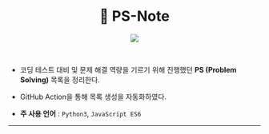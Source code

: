 <div align=center>

# 📔 PS-Note

<img src="https://img.shields.io/badge/author-SangYoonLee-lightgrey"></a>

</div>

<br/>

- 코딩 테스트 대비 및 문제 해결 역량을 기르기 위해 진행했던 <strong>PS (Problem Solving)</strong> 목록을 정리한다.

- GitHub Action을 통해 목록 생성을 자동화하였다.

- <strong>주 사용 언어</strong> : <code>Python3</code>, <code>JavaScript ES6</code>

---

<br/>

<!-- ## 📚 알고리즘 문제 풀이 목록 (백준 & 프로그래머스) -->

<!-- 이 위치에 자동 생성을 구현하고 싶습니다. -->
